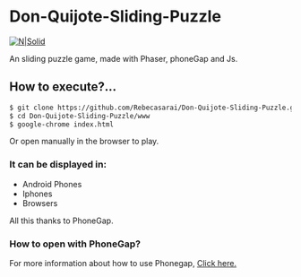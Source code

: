 # Don-Quijote-Sliding-Puzzle

[![N|Solid](https://d13yacurqjgara.cloudfront.net/users/158441/screenshots/2568113/800x600.jpg)](https://d13yacurqjgara.cloudfront.net/users/158441/screenshots/2568113/800x600.jpg)


An sliding puzzle game, made with Phaser, phoneGap and Js.

## How to execute?...
```sh
$ git clone https://github.com/Rebecasarai/Don-Quijote-Sliding-Puzzle.git
$ cd Don-Quijote-Sliding-Puzzle/www
$ google-chrome index.html
```

Or open manually in the browser to play.

### It can be displayed in:

 - Android Phones
 - Iphones
 - Browsers
 
All this thanks to PhoneGap.

### How to open with PhoneGap?

For more information about how to use Phonegap, [Click here.](http://phonegap.com/) 

